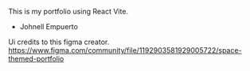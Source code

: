 This is my portfolio using React Vite.
- Johnell Empuerto

Ui credits to this figma creator. 
https://www.figma.com/community/file/1192903581929005722/space-themed-portfolio